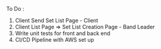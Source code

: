 To Do :
1) Client Send Set List Page - Client 
2) Client List Page => Set List Creation Page - Band Leader
3) Write unit tests for front and back end
4) CI/CD Pipeline with AWS set up